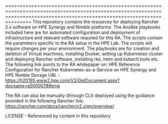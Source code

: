 
===========================================================================================================================================================================
This repository contains the resources for deploying Rancher 2.x software on HPE Synergy and Nimble platforms.
The Ansible playbooks included here are for automated configuration and deployment of infrastructure and relevant software required for this RA. The scripts contain the parameters specific to the RA setup in the HPE Lab. The scripts will require changes per your environment.
The playbooks are for creation and deletion of Virtual machines, installing Docker, setting up Kubernetes cluster and deploying Rancher software, installing rke, helm and kubectl tools etc.
The following link points to the RA whitepaper on:  HPE Reference Configuration for Rancher Kubernetes-as-a-Service on HPE Synergy and HPE Nimble Storage
URL - https://h20195.www2.hpe.com/V2/GetDocument.aspx?docname=a50000789enw

The RA can also be manually (through CLI) deployed using the guidance provided in the following Rancher link:
https://rancher.com/docs/rancher/v2.x/en/overview/

LICENSE - Referenced by content in this repository
